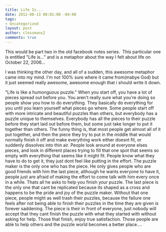 ```yaml
---
title: Life Is...
date: 2012-08-13 08:01:00 -04:00
tags:
- Uncategorized
layout: post
author: clossmans2
comments: true
---
```


This would be part two in the old facebook notes series.  This particular one is entitled "Life is..." and is a metaphor about the way I felt about life on October 22, 2006...

I was thinking the other day, and all of a sudden, this awesome metaphor came into my mind. I'm not 100% sure where it came from(mabye God) but it just seemed really awesome, awesome enough that i should write it down.




"Life is like a humonguous puzzle." When you start off, you have a lot of pieces spread out before you. You aren't really sure what you're doing so people show you how to do everything. They basically do everything for you until you learn yourself what pieces go where. Some people start off with more intricate and beautiful puzzles than others, but everybody has a puzzle unique to themselves. Everybody has all the pieces to their puzzle before they start laid out before them, but some just take longer to put it together than others. The funny thing is, that most people get almost all of it put together, and then the piece they try to put in the middle that would normally finish it off and make everything work either doesnt fit, or suddenly dissolves into thin air. People look around at everyone elses pieces, and look in different places trying to fill that one spot that seems so empty with everything that seems like it might fit. People know what they have to do to get it, they just dont feel like putting in the effort. The puzzle maker is the only one who has the piece. He only gives people who are good friends with him the last piece, although he wants everyone to have it, people just are afraid of making the effort to come talk with him every once in a while. Thats all he asks to help you finish your puzzle. The last piece is the only one that cant be replicated because its shaped as a cross and happens to be the pride and joy of the puzzle maker. Without that one piece, people might as well trash their puzzles, because the failure one feels after not being able to finish their puzzles in the time they are given is forever saddening. The piece is their in front of everyone, just nobody will accept that they cant finish the puzzle with what they started with without asking for help. Those that finish, enjoy true satisfaction. Those people are able to help others and the puzzle world becomes a better place....
